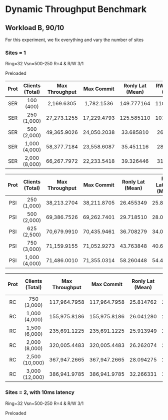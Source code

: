 # Dynamic Throughput Benchmark

## Workload B, 90/10

For this experiment, we fix everything and vary the number of sites

### Sites = 1

Ring=32
Vsn=500-250
R=4 & R/W 3/1

Preloaded

| Prot | Clients (Total) | Max Throughput | Max Commit  | Ronly Lat (Mean) | RW Latency (Mean) | Commit Ratio |
| :--: | :-------------: | :------------: | :---------: | :--------------: | :---------------: | :----------: |
| SER  |    100 (400)    |   2,169.6305   | 1,782.1536  |    149.777164    |    110.684215     |   0.822725   |
| SER  |   250 (1,000)   |  27,273.1255   | 17,229.4793 |    125.585110    |    107.745500     |   0.684315   |
| SER  |   500 (2,000)   |  49,365.9026   | 24,050.2038 |    33.685810     |     26.829244     |   0.499957   |
| SER  |  1,000 (4,000)  |  58,377.7184   | 23,558.6087 |    35.451116     |     28.213939     |   0.402972   |
| SER  |  2,000 (8,000)  |  66,267.7972   | 22,233.5418 |    39.326446     |     31.230366     |   0.334556   |

| Prot | Clients (Total) | Max Throughput | Max Commit  | Ronly Lat (Mean) | RW Latency (Mean) | Commit Ratio |
| :--: | :-------------: | :------------: | :---------: | :--------------: | :---------------: | :----------: |
| PSI  |   250 (1,000)   |  38,213.2704   | 38,211.8705 |    26.455349     |     25.819408     |   0.999575   |
| PSI  |   500 (2,000)   |  69,386.7526   | 69,262.7401 |    29.718510     |     28.054182     |   0.999316   |
| PSI  |   625 (2,500)   |  70,679.9910   | 70,435.9461 |    36.708279     |     34.056949     |   0.998296   |
| PSI  |   750 (3,000)   |  71,159.9155   | 71,052.9273 |    43.763848     |     40.642713     |   0.998776   |
| PSI  |  1,000 (4,000)  |  71,486.0010   | 71,355.0314 |    58.260448     |     54.485461     |   0.998411   |

| Prot | Clients (Total) | Max Throughput |  Max Commit  | Ronly Lat (Mean) | RW Latency (Mean) | Commit Ratio |
| :--: | :-------------: | :------------: | :----------: | :--------------: | :---------------: | :----------: |
|  RC  |   750 (3,000)   |  117,964.7958  | 117,964.7958 |    25.814762     |     25.964305     |   1.000000   |
|  RC  |  1,000 (4,000)  |  155,975.8186  | 155,975.8186 |    26.041280     |     26.203885     |   1.000000   |
|  RC  |  1,500 (6,000)  |  235,691.1225  | 235,691.1225 |    25.913949     |     26.070587     |   1.000000   |
|  RC  |  2,000 (8,000)  |  320,005.4483  | 320,005.4483 |    26.262074     |     26.433107     |   1.000000   |
|  RC  | 2,500 (10,000)  |  367,947.2665  | 367,947.2665 |    28.094275     |     28.553775     |   1.000000   |
|  RC  | 3,000 (12,000)  |  386,941.9785  | 386,941.9785 |    32.266331     |     32.726344     |   1.000000   |

### Sites = 2, with 10ms latency

Ring=32
Vsn=500-250
R=4 & R/W 3/1

Preloaded
